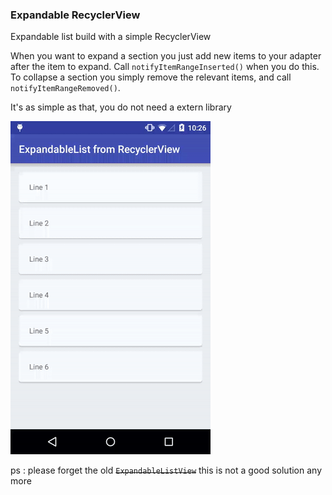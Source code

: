 ### Expandable RecyclerView

Expandable list build with a simple RecyclerView

When you want to expand a section you just add new items to your adapter after the item to expand. 
Call `notifyItemRangeInserted()` when you do this. 
To collapse a section you simply remove the relevant items, and call `notifyItemRangeRemoved()`.

It's as simple as that, you do not need a extern library

![Video](video_readme.gif "Expandable list build up on a simple RecyclerView")

ps : please forget the old ~~`ExpandableListView`~~ this is not a good solution any more

